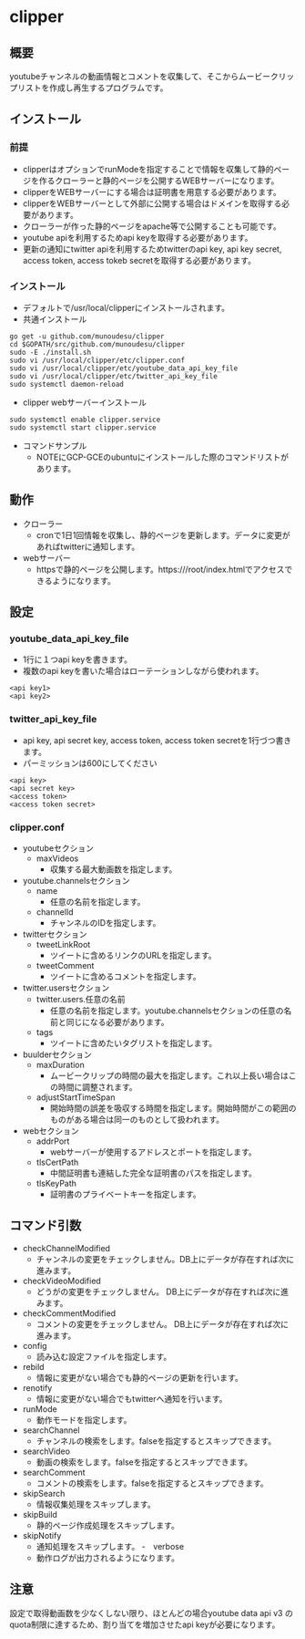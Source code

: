 # clipper

## 概要
youtubeチャンネルの動画情報とコメントを収集して、そこからムービークリップリストを作成し再生するプログラムです。

## インストール

### 前提
- clipperはオプションでrunModeを指定することで情報を収集して静的ページを作るクローラーと静的ページを公開するWEBサーバーになります。
- clipperをWEBサーバーにする場合は証明書を用意する必要があります。
- clipperをWEBサーバーとして外部に公開する場合はドメインを取得する必要があります。
- クローラーが作った静的ページをapache等で公開することも可能です。
- youtube apiを利用するためapi keyを取得する必要があります。
- 更新の通知にtwitter apiを利用するためtwitterのapi key, api key secret, access token, access tokeb secretを取得する必要があります。

### インストール 
- デフォルトで/usr/local/clipperにインストールされます。
- 共通インストール
```
go get -u github.com/munoudesu/clipper
cd $GOPATH/src/github.com/munoudesu/clipper
sudo -E ./install.sh
sudo vi /usr/local/clipper/etc/clipper.conf
sudo vi /usr/local/clipper/etc/youtube_data_api_key_file
sudo vi /usr/local/clipper/etc/twitter_api_key_file
sudo systemctl daemon-reload
```
- clipper webサーバーインストール
```
sudo systemctl enable clipper.service
sudo systemctl start clipper.service
```
- コマンドサンプル
  - NOTEにGCP-GCEのubuntuにインストールした際のコマンドリストがあります。

## 動作
- クローラー
  - cronで1日1回情報を収集し、静的ページを更新します。データに変更があればtwitterに通知します。
- webサーバー
  - httpsで静的ページを公開します。https://<domain>/root/index.htmlでアクセスできるようになります。

## 設定

### youtube_data_api_key_file
- 1行に１つapi keyを書きます。
- 複数のapi keyを書いた場合はローテーションしながら使われます。
```
<api key1>
<api key2>
```

### twitter_api_key_file
- api key, api secret key, access token, access token secretを1行づつ書きます。
- パーミッションは600にしてください
```
<api key>
<api secret key>
<access token>
<access token secret>
```

### clipper.conf
- youtubeセクション
  - maxVideos
    - 収集する最大動画数を指定します。
- youtube.channelsセクション
  - name
    - 任意の名前を指定します。
  - channelId
    - チャンネルのIDを指定します。
- twitterセクション
  - tweetLinkRoot
    - ツイートに含めるリンクのURLを指定します。
  - tweetComment
    - ツイートに含めるコメントを指定します。
- twitter.usersセクション
  - twitter.users.任意の名前
    - 任意の名前を指定します。youtube.channelsセクションの任意の名前と同じになる必要があります。
  - tags
    - ツイートに含めたいタグリストを指定します。
- buulderセクション
  - maxDuration
    - ムービークリップの時間の最大を指定します。これ以上長い場合はこの時間に調整されます。
  - adjustStartTimeSpan
    - 開始時間の誤差を吸収する時間を指定します。開始時間がこの範囲のものがある場合は同一のものとして扱われます。
- webセクション
  - addrPort
    - webサーバーが使用するアドレスとポートを指定します。
  - tlsCertPath
    - 中間証明書も連結した完全な証明書のパスを指定します。
  - tlsKeyPath
    - 証明書のプライベートキーを指定します。

## コマンド引数
- checkChannelModified
  - チャンネルの変更をチェックしません。DB上にデータが存在すれば次に進みます。
- checkVideoModified
  - どうがの変更をチェックしません。 DB上にデータが存在すれば次に進みます。
- checkCommentModified
  - コメントの変更をチェックしません。 DB上にデータが存在すれば次に進みます。
- config
  - 読み込む設定ファイルを指定します。
- rebild
  - 情報に変更がない場合でも静的ページの更新を行います。
- renotify
  - 情報に変更がない場合でもtwitterへ通知を行います。
- runMode
  - 動作モードを指定します。
- searchChannel
  - チャンネルの検索をします。falseを指定するとスキップできます。
- searchVideo
  - 動画の検索をします。falseを指定するとスキップできます。
- searchComment
  - コメントの検索をします。falseを指定するとスキップできます。
- skipSearch
  - 情報収集処理をスキップします。
- skipBuild
  - 静的ページ作成処理をスキップします。
- skipNotify
  - 通知処理をスキップします。
-　verbose
  - 動作ログが出力されるようになります。
  
## 注意
設定で取得動画数を少なくしない限り、ほとんどの場合youtube data api v3 のquota制限に達するため、割り当てを増加させたapi keyが必要になります。

